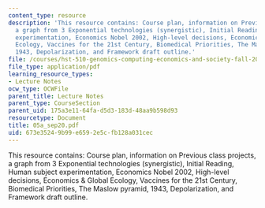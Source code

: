 ```yaml
---
content_type: resource
description: 'This resource contains: Course plan, information on Previous class projects,
  a graph from 3 Exponential technologies (synergistic), Initial Reading, Human subject
  experimentation, Economics Nobel 2002, High-level decisions, Economics & Global
  Ecology, Vaccines for the 21st Century, Biomedical Priorities, The Maslow pyramid,
  1943, Depolarization, and Framework draft outline.'
file: /courses/hst-510-genomics-computing-economics-and-society-fall-2005/673e35249b99e6592e5cfb128a031cec_05a_sep20.pdf
file_type: application/pdf
learning_resource_types:
- Lecture Notes
ocw_type: OCWFile
parent_title: Lecture Notes
parent_type: CourseSection
parent_uid: 175a3e11-64fa-d5d3-183d-48aa9b598d93
resourcetype: Document
title: 05a_sep20.pdf
uid: 673e3524-9b99-e659-2e5c-fb128a031cec
---
```

This resource contains: Course plan, information on Previous class projects, a graph from 3 Exponential technologies (synergistic), Initial Reading, Human subject experimentation, Economics Nobel 2002, High-level decisions, Economics & Global Ecology, Vaccines for the 21st Century, Biomedical Priorities, The Maslow pyramid, 1943, Depolarization, and Framework draft outline.

